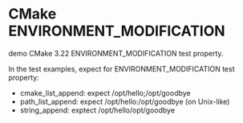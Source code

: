# CMake ENVIRONMENT_MODIFICATION

demo CMake 3.22 ENVIRONMENT_MODIFICATION test property.


In the test examples, expect for ENVIRONMENT_MODIFICATION test property:

* cmake_list_append: expect /opt/hello;/opt/goodbye
* path_list_append: expect /opt/hello:/opt/goodbye (on Unix-like)
* string_append: exptect /opt/hello/opt/goodbye
